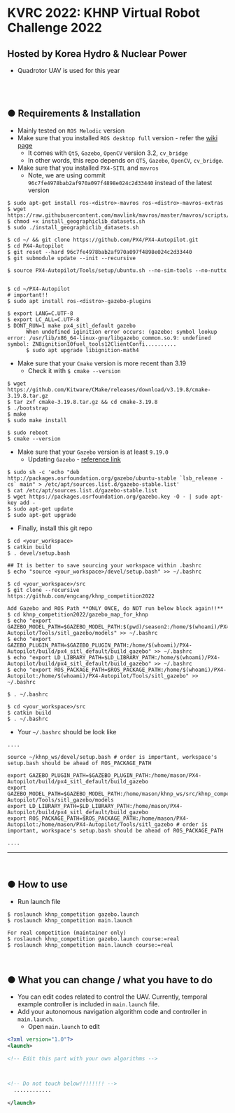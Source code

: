 # KVRC 2022: KHNP Virtual Robot Challenge 2022
## Hosted by Korea Hydro & Nuclear Power
+ Quadrotor UAV is used for this year

<br>


<!-- ## Homepage - [click] -->
<!-- ## Promotion Video [click] -->
<!-- ## NEWS article [click] -->


<!-- <br> -->

<!-- <p align="left"> -->
<!-- <img src="poster.jpg" width="400"/> -->
<!-- </p> -->


<br>


## ● Requirements & Installation
+ Mainly tested on `ROS Melodic` version
+ Make sure that you installed `ROS desktop full` version - refer the [wiki page](https://wiki.ros.org/ROS/Installation)
  + It comes with `Qt5`, `Gazebo`, `OpenCV` version 3.2, `cv_bridge`
  + In other words, this repo depends on `QT5`, `Gazebo`, `OpenCV`, `cv_bridge`.
+ Make sure that you installed `PX4-SITL` and `mavros`
  + Note, we are using commit `96c7fe4978bab2af970a097f4898e024c2d33440` instead of the latest version
~~~shell
$ sudo apt-get install ros-<distro>-mavros ros-<distro>-mavros-extras
$ wget https://raw.githubusercontent.com/mavlink/mavros/master/mavros/scripts/install_geographiclib_datasets.sh
$ chmod +x install_geographiclib_datasets.sh
$ sudo ./install_geographiclib_datasets.sh

$ cd ~/ && git clone https://github.com/PX4/PX4-Autopilot.git
$ cd PX4-Autopilot
$ git reset --hard 96c7fe4978bab2af970a097f4898e024c2d33440
$ git submodule update --init --recursive

$ source PX4-Autopilot/Tools/setup/ubuntu.sh --no-sim-tools --no-nuttx


$ cd ~/PX4-Autopilot
# important!!
$ sudo apt install ros-<distro>-gazebo-plugins

$ export LANG=C.UTF-8
$ export LC_ALL=C.UTF-8
$ DONT_RUN=1 make px4_sitl_default gazebo
      When undefined iginition error occurs: (gazebo: symbol lookup error: /usr/lib/x86_64-linux-gnu/libgazebo_common.so.9: undefined symbol: ZN8ignition10fuel_tools12ClientConfi..........
      $ sudo apt upgrade libignition-math4
~~~
+ Make sure that your `Cmake` version is more recent than 3.19
  + Check it with `$ cmake --version`
~~~shell
$ wget https://github.com/Kitware/CMake/releases/download/v3.19.8/cmake-3.19.8.tar.gz
$ tar zxf cmake-3.19.8.tar.gz && cd cmake-3.19.8
$ ./bootstrap
$ make
$ sudo make install

$ sudo reboot
$ cmake --version 
~~~
+ Make sure that your `Gazebo` version is at least `9.19.0`
  + Updating `Gazebo` - [reference link](http://gazebosim.org/tutorials?tut=install_ubuntu&cat=install#Alternativeinstallation:step-by-step)
~~~shell
$ sudo sh -c 'echo "deb http://packages.osrfoundation.org/gazebo/ubuntu-stable `lsb_release -cs` main" > /etc/apt/sources.list.d/gazebo-stable.list'
$ cat /etc/apt/sources.list.d/gazebo-stable.list
$ wget https://packages.osrfoundation.org/gazebo.key -O - | sudo apt-key add -
$ sudo apt-get update
$ sudo apt-get upgrade
~~~

+ Finally, install this git repo
```shell
$ cd <your_workspace>
$ catkin build
$ . devel/setup.bash

## It is better to save sourcing your workspace within .bashrc
$ echo "source <your_workspace>/devel/setup.bash" >> ~/.bashrc

$ cd <your_workspace>/src
$ git clone --recursive https://github.com/engcang/khnp_competition2022

Add Gazebo and ROS Path **ONLY ONCE, do NOT run below block again!!**
$ cd khnp_competition2022/gazebo_map_for_khnp
$ echo "export GAZEBO_MODEL_PATH=$GAZEBO_MODEL_PATH:$(pwd)/season2:/home/$(whoami)/PX4-Autopilot/Tools/sitl_gazebo/models" >> ~/.bashrc
$ echo "export GAZEBO_PLUGIN_PATH=$GAZEBO_PLUGIN_PATH:/home/$(whoami)/PX4-Autopilot/build/px4_sitl_default/build_gazebo" >> ~/.bashrc
$ echo "export LD_LIBRARY_PATH=$LD_LIBRARY_PATH:/home/$(whoami)/PX4-Autopilot/build/px4_sitl_default/build_gazebo" >> ~/.bashrc
$ echo "export ROS_PACKAGE_PATH=$ROS_PACKAGE_PATH:/home/$(whoami)/PX4-Autopilot:/home/$(whoami)/PX4-Autopilot/Tools/sitl_gazebo" >> ~/.bashrc

$ . ~/.bashrc

$ cd <your_workspace>/src
$ catkin build
$ . ~/.bashrc
```

+ Your `~/.bashrc` should be look like
```shell
....

source ~/khnp_ws/devel/setup.bash # order is important, workspace's setup.bash should be ahead of ROS_PACKAGE_PATH

export GAZEBO_PLUGIN_PATH=$GAZEBO_PLUGIN_PATH:/home/mason/PX4-Autopilot/build/px4_sitl_default/build_gazebo
export GAZEBO_MODEL_PATH=$GAZEBO_MODEL_PATH:/home/mason/khnp_ws/src/khnp_competition2022/gazebo_map_for_khnp/season2:/home/mason/PX4-Autopilot/Tools/sitl_gazebo/models
export LD_LIBRARY_PATH=$LD_LIBRARY_PATH:/home/mason/PX4-Autopilot/build/px4_sitl_default/build_gazebo
export ROS_PACKAGE_PATH=$ROS_PACKAGE_PATH:/home/mason/PX4-Autopilot:/home/mason/PX4-Autopilot/Tools/sitl_gazebo # order is important, workspace's setup.bash should be ahead of ROS_PACKAGE_PATH

....
```
---

<br>

## ● How to use
+ Run launch file
~~~shell
$ roslaunch khnp_competition gazebo.launch
$ roslaunch khnp_competition main.launch

For real competition (maintainer only)
$ roslaunch khnp_competition gazebo.launch course:=real
$ roslaunch khnp_competition main.launch course:=real
~~~

<br>


## ● What you can change / what you have to do 
+ You can edit codes related to control the UAV. Currently, temporal example controller is included in `main.launch` file.
+ Add your autonomous navigation algorithm code and controller in `main.launch`.
  + Open `main.launch` to edit
```xml
<?xml version="1.0"?>
<launch>

<!-- Edit this part with your own algorithms -->



<!-- Do not touch below!!!!!!!! -->
  ............

</launch>
```
